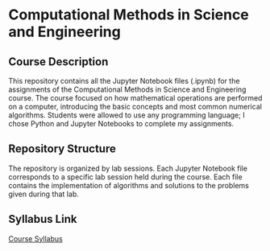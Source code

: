 # Computational Methods in Science and Engineering

## Course Description
This repository contains all the Jupyter Notebook files (.ipynb) for the assignments of the Computational Methods in Science and Engineering course. The course focused on how mathematical operations are performed on a computer, introducing the basic concepts and most common numerical algorithms. Students were allowed to use any programming language; I chose Python and Jupyter Notebooks to complete my assignments.

## Repository Structure
The repository is organized by lab sessions. Each Jupyter Notebook file corresponds to a specific lab session held during the course. Each file contains the implementation of algorithms and solutions to the problems given during that lab.

## Syllabus Link
[Course Syllabus](https://youruniversity.edu/syllabus-link.pdf)
